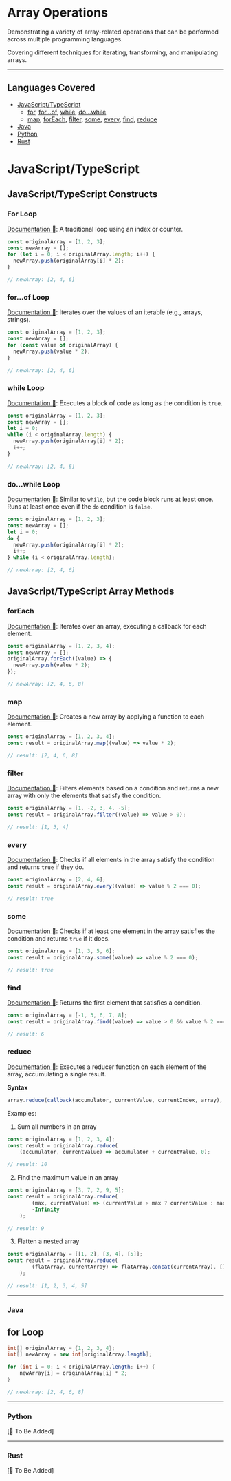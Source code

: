 # Array Operations

Demonstrating a variety of array-related operations that can be performed across multiple programming languages. 

Covering different techniques for iterating, transforming, and manipulating arrays.

---

## Languages Covered
  - [JavaScript/TypeScript](#javascripttypescript)
      - [for](#for-loop), [for...of](#forof-loop), [while](#while-loop), [do...while](#dowhile-loop)
      - [map](#map), [forEach](#foreach), [filter](#filter), [some](#some), [every](#every), [find](#find),
        [reduce](#reduce)
  - [Java](#java)
  - [Python](#python)
  - [Rust](#rust)

# JavaScript/TypeScript
## JavaScript/TypeScript Constructs

### For Loop
[Documentation 🔗](https://developer.mozilla.org/en-US/docs/Web/JavaScript/Reference/Statements/for): 
A traditional loop using an index or counter.

```TypeScript
const originalArray = [1, 2, 3];
const newArray = [];
for (let i = 0; i < originalArray.length; i++) {
  newArray.push(originalArray[i] * 2);
}

// newArray: [2, 4, 6]
```

### for...of Loop
[Documentation 🔗](https://developer.mozilla.org/en-US/docs/Web/JavaScript/Reference/Statements/for...of): 
Iterates over the values of an iterable (e.g., arrays, strings).

```TypeScript
const originalArray = [1, 2, 3];
const newArray = [];
for (const value of originalArray) {
  newArray.push(value * 2);
}

// newArray: [2, 4, 6]
```

### while Loop
[Documentation 🔗](https://developer.mozilla.org/en-US/docs/Web/JavaScript/Reference/Statements/while): 
Executes a block of code as long as the condition is `true`.

```TypeScript
const originalArray = [1, 2, 3];
const newArray = [];
let i = 0;
while (i < originalArray.length) {
  newArray.push(originalArray[i] * 2);
  i++;
}

// newArray: [2, 4, 6]
```

### do...while Loop
[Documentation 🔗](https://developer.mozilla.org/en-US/docs/Web/JavaScript/Reference/Statements/do...while):
Similar to `while`, but the code block runs at least once. Runs at least once even if the `do` condition is `false`.

```TypeScript
const originalArray = [1, 2, 3];
const newArray = [];
let i = 0;
do {
  newArray.push(originalArray[i] * 2);
  i++;
} while (i < originalArray.length);

// newArray: [2, 4, 6]
```

## JavaScript/TypeScript Array Methods

### forEach
[Documentation 🔗](https://developer.mozilla.org/en-US/docs/Web/JavaScript/Reference/Global_Objects/Array/forEach): 
Iterates over an array, executing a callback for each element.

```TypeScript
const originalArray = [1, 2, 3, 4];
const newArray = [];
originalArray.forEach((value) => {
  newArray.push(value * 2);
});

// newArray: [2, 4, 6, 8]
```

### map
[Documentation 🔗](https://developer.mozilla.org/en-US/docs/Web/JavaScript/Reference/Global_Objects/Array/map): 
Creates a new array by applying a function to each element.

```TypeScript
const originalArray = [1, 2, 3, 4];
const result = originalArray.map((value) => value * 2);

// result: [2, 4, 6, 8]
```

### filter
[Documentation 🔗](https://developer.mozilla.org/en-US/docs/Web/JavaScript/Reference/Global_Objects/Array/filter): 
Filters elements based on a condition and returns a new array with only the elements that satisfy the condition.

```TypeScript
const originalArray = [1, -2, 3, 4, -5];
const result = originalArray.filter((value) => value > 0);

// result: [1, 3, 4]
```

### every
[Documentation 🔗](https://developer.mozilla.org/en-US/docs/Web/JavaScript/Reference/Global_Objects/Array/every):
Checks if all elements in the array satisfy the condition and returns `true` if they do.

```TypeScript
const originalArray = [2, 4, 6];
const result = originalArray.every((value) => value % 2 === 0);

// result: true
```

### some
[Documentation 🔗](https://developer.mozilla.org/en-US/docs/Web/JavaScript/Reference/Global_Objects/Array/some): 
Checks if at least one element in the array satisfies the condition and returns `true` if it does.

```TypeScript
const originalArray = [1, 3, 5, 6];
const result = originalArray.some((value) => value % 2 === 0);

// result: true
```

### find
[Documentation 🔗](https://developer.mozilla.org/en-US/docs/Web/JavaScript/Reference/Global_Objects/Array/find): 
Returns the first element that satisfies a condition.

```TypeScript
const originalArray = [-1, 3, 6, 7, 8];
const result = originalArray.find((value) => value > 0 && value % 2 === 0);

// result: 6
```

### reduce
[Documentation 🔗](https://developer.mozilla.org/en-US/docs/Web/JavaScript/Reference/Global_Objects/Array/reduce): 
Executes a reducer function on each element of the array, accumulating a single result.

**Syntax**
```TypeScript
array.reduce(callback(accumulator, currentValue, currentIndex, array), initialValue)
```

Examples:

1. Sum all numbers in an array
```TypeScript
const originalArray = [1, 2, 3, 4];
const result = originalArray.reduce(
    (accumulator, currentValue) => accumulator + currentValue, 0);

// result: 10
```

2. Find the maximum value in an array
```TypeScript
const originalArray = [3, 7, 2, 9, 5];
const result = originalArray.reduce(
        (max, currentValue) => (currentValue > max ? currentValue : max), 
        -Infinity
    );

// result: 9
```

3. Flatten a nested array
```TypeScript
const originalArray = [[1, 2], [3, 4], [5]];
const result = originalArray.reduce(
        (flatArray, currentArray) => flatArray.concat(currentArray), []
    );

// result: [1, 2, 3, 4, 5]
```

---

### Java

## for Loop

```Java
int[] originalArray = {1, 2, 3, 4};
int[] newArray = new int[originalArray.length];

for (int i = 0; i < originalArray.length; i++) {
    newArray[i] = originalArray[i] * 2;
}

// newArray: [2, 4, 6, 8]
```
---

### Python
[🚧 To Be Added]

---

### Rust
[🚧 To Be Added]


